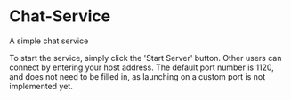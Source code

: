 # Chat-Service
A simple chat service

To start the service, simply click the 'Start Server' button. Other users can connect by entering your host address. 
The default port number is 1120, and does not need to be filled in, as launching on a custom port is not implemented yet.
